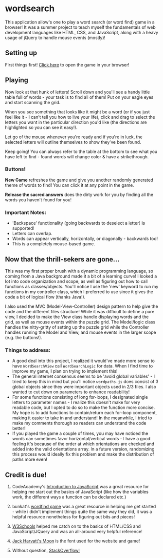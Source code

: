 # wordsearch

This application allow's one to play a word search (or word find) game in a browser! It was a summer project to teach myself the fundamentals of web development languages like HTML, CSS, and JavaScript, along with a heavy usage of jQuery to handle mouse events (mostly)!

## Setting up

First things first! [Click here](http://htmlpreview.github.io/?https://github.com/nooraftab/wordsearch/blob/master/wordsearch.html) to open the game in your browser!

## Playing

Now look at that hunk of letters! Scroll down and you'll see a handy little table full of words - your task is to find all of them! Put on your eagle eyes and start scanning the grid. 

When you see something that looks like it might be a word (or if you just feel like it - I can't tell you how to live your life), click and drag to select the letters you want in the particular direction you'd like (the directions are highlighted so you can see it easy!).

Let go of the mouse whenever you're ready and if you're in luck, the selected letters will outline themselves to show they've been found.

Keep going! You can always refer to the table at the bottom to see what you have left to find - found words will change color & have a strikethrough.

### Buttons!

**New Game** refreshes the game and give you another randomly generated theme of words to find! You can click it at any point in the game.

**Release the sacred answers** does the dirty work for you by finding all the words you haven't found for you! 

### Important Notes: 

- 'Backspace' functionality (going backwards to deselect a letter) is supported!
- Letters can overlap.
- Words can appear vertically, horizontally, or diagonally - backwards too!
- This is a completely mouse-based game.

## Now that the thrill-sekers are gone... 

This was my first proper brush with a dynamic programming language, so coming from a Java background made it a bit of a learning curve! I looked a lot into code organization and scope, as well as figuring out how to call functions as classes/objects. You'll notice I use the 'new' keyword to run my functions in my controller class, which I preferred to use since it gives the code a bit of logical flow (thanks Java!). 

I also used the MVC (Model-View-Controller) design pattern to help give the code and the different files structure! While it was difficult to  define a pure view, I decided to make the View class handle displaying words and the grid, as well as mouse events within the puzzle grid. The Model/logic class handles the nitty-gritty of setting up the puzzle grid while the Controller handles running the Model and View, and mouse events in the larger scope (e.g. the buttons!). 

### Things to address:
- A good deal into this project, I realized it would've made more sense to have `WordSearchView` call `WordSearchLogic` for data. When I find time to improve my game, I plan on trying to implement this!
- The general internet consensus seems to be 'avoid global variables' - I tried to keep this in mind but you'll notice `wordpaths.js` does consist of 3 global objects since they were important objects used in 2/3 files. I also wanted to cut down on parameters to enhance readability!
- For some functions consisting of long for-loops, I designated single letters to parameter names - I realize this doesn't make for very readable code, but I opted to do so to make the function more concise. My hope is to add functions to contain/return each for-loop component, making it easier to take in and understand! In the meanwhile, I tried to make my comments thorough so readers can understand the code better!
- If you played the game a couple of times, you may have noticed the words can sometimes favor horizontal/vertical words - I have a good feeling it's because of the order at which orientations are checked and added into the valid orientations array. In a future version, randomizing this process would ideally fix this problem and make the distribution of paths more even!

## Credit is due!

1) CodeAcademy's [Introduction to JavaScript](https://www.codecademy.com/learn/introduction-to-javascript) was a great resource for helping me start out the basics of JavaScript (like how the variables work, the different ways a function can be declared etc.)

2) bunkat's [wordfind game](https://github.com/bunkat/wordfind) was a great resource in helping me get started - while i didn't implement things quite the same way they did, it was a helpful resource nonetheless for figuring out bits and pieces! 

3) [W3Schools](https://www.w3schools.com/) helped me catch on to the basics of HTML/CSS and JavaScript/JQuery and was an all-around very helpful reference!

4) [Jack Harvatt's Moon](https://www.behance.net/gallery/23468357/www.studentshow.com/gallery/23468357/Moon-Free-Font) is the font used for the website and game! 

5) Without question, [StackOverflow!](https://stackoverflow.com/)
